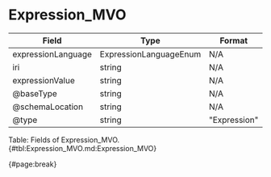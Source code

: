 <!--
    ATTENTION: This file was generated via gradle!
               Do NOT manually edit this file! Any such changes will be overwritten!
-->

# Expression_MVO

| Field | Type | Format | Required |
| ------- | ------- | ------- | --- |
| expressionLanguage | ExpressionLanguageEnum | N/A | No |
| iri | string | N/A | No |
| expressionValue | string | N/A | No |
| @baseType | string | N/A | No |
| @schemaLocation | string | N/A | No |
| @type | string | "Expression" | Yes |

Table: Fields of Expression_MVO. {#tbl:Expression_MVO.md:Expression_MVO}

{#page:break}
